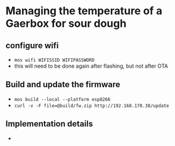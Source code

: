 # Managing the temperature of a Gaerbox for sour dough

## configure wifi

- `mos wifi WIFISSID WIFIPASSWORD`
- this will need to be done again after flashing, but not after OTA

## Build and update the firmware

- `mos build --local --platform esp8266`
- `curl -v -F file=@build/fw.zip http://192.168.178.38/update`

## Implementation details

-
